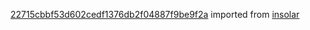 [22715cbbf53d602cedf1376db2f04887f9be9f2a](https://github.com/insolar/insolar/commit/22715cbbf53d602cedf1376db2f04887f9be9f2a) imported from [insolar](https://github.com/insolar/insolar)
